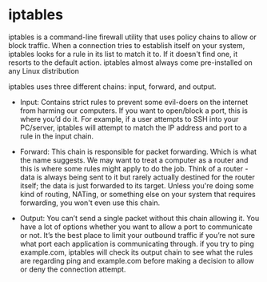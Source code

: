 # iptables

iptables is a command-line firewall utility that uses policy chains to allow or block traffic. When a connection tries to establish itself on your system, iptables looks for a rule in its list to match it to. If it doesn't find one, it resorts to the default action.
iptables almost always come pre-installed on any Linux distribution

iptables uses three different chains: input, forward, and output.

- Input:
Contains strict rules to prevent some evil-doers on the internet from harming our computers. If you want to open/block a port, this is where you’d do it.
For example, if a user attempts to SSH into your PC/server, iptables will attempt to match the IP address and port to a rule in the input chain.

- Forward:
This chain is responsible for packet forwarding. Which is what the name suggests. We may want to treat a computer as a router and this is where some rules might apply to do the job.
Think of a router - data is always being sent to it but rarely actually destined for the router itself; the data is just forwarded to its target. Unless you're doing some kind of routing, NATing, or something else on your system that requires forwarding, you won't even use this chain.

- Output:
You can’t send a single packet without this chain allowing it. You have a lot of options whether you want to allow a port to communicate or not. It’s the best place to limit your outbound traffic if you’re not sure what port each application is communicating through.
if you try to ping example.com, iptables will check its output chain to see what the rules are regarding ping and example.com before making a decision to allow or deny the connection attempt.
